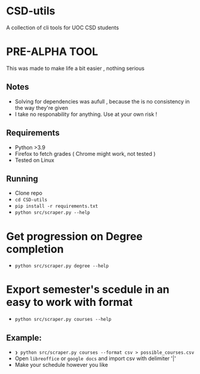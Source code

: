 # CSD-utils
A collection of cli tools for UOC CSD students

# PRE-ALPHA TOOL

This was made to make life a bit easier , nothing serious 
## Notes

+ Solving for dependencies was aufull , because the is no consistency in the way they're given
+ I take no responability for anything. Use at your own risk !

## Requirements

+ Python >3.9
+ Firefox to fetch grades ( Chrome might work, not tested )
+ Tested on Linux 

## Running

+ Clone repo
+ `cd CSD-utils`
+ `pip install -r requirements.txt`
+ `python src/scraper.py --help`

# Get progression on Degree completion

+ `python src/scraper.py degree --help`
    
# Export semester's scedule in an easy to work with format

+ `python src/scraper.py courses --help`

## Example:

+ `❯ python src/scraper.py courses --format csv > possible_courses.csv`
+ Open `libreoffice` or `google docs` and import csv with delimiter '|'
+ Make your schedule however you like
